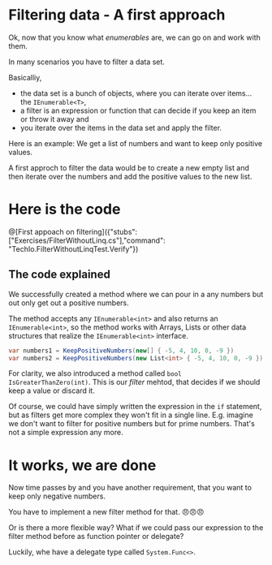 # Filtering data - A first approach

Ok, now that you know what *enumerables* are, we can go on and work with them.

In many scenarios you have to filter a data set.

Basicalliy, 
* the data set is a bunch of objects, where you can iterate over items... the `IEnumerable<T>`,
* a filter is an expression or function that can decide if you keep an item or throw it away and
* you iterate over the items in the data set and apply the filter.

Here is an example:
We get a list of numbers and want to keep only positive values.

A first approch to filter the data would be to create a new empty list and then iterate over
the numbers and add the positive values to the new list.

# Here is the code

@[First appoach on filtering]({"stubs": ["Exercises/FilterWithoutLinq.cs"],"command": "TechIo.FilterWithoutLinqTest.Verify"})

## The code explained

We successfully created a method where we can pour in a any numbers but out only get out a positive numbers.

The method accepts any `IEnumerable<int>` and also returns an `IEnumerable<int>`, so the method works with
Arrays, Lists or other data structures that realize the `IEnumerable<int>` interface.

```c#
var numbers1 = KeepPositiveNumbers(new[] { -5, 4, 10, 0, -9 })
var numbers2 = KeepPositiveNumbers(new List<int> { -5, 4, 10, 0, -9 })
```

For clarity, we also introduced a method called `bool IsGreaterThanZero(int)`.
This is our *filter* mehtod, that decides if we should keep a value or discard it.

Of course, we could have simply written the expression in the `if` statement, but as filters get more complex they won't fit in a single line.
E.g. imagine we don't want to filter for positive numbers but for prime numbers. 
That's not a simple expression any more.


# It works, we are done

Now time passes by and you have another requirement, that you want to keep only negative numbers.

You have to implement a new filter method for that. 😠😠😠

Or is there a more flexible way?
What if we could pass our expression to the filter method before as function pointer or delegate?

Luckily, whe have a delegate type called `System.Func<>`.